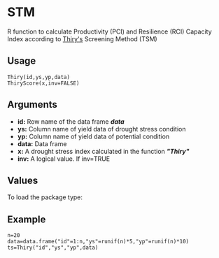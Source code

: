 STM
=====

R function to calculate Productivity (PCI) and Resilience (RCI) Capacity Index according to [Thiry's](https://doi.org/10.1093/jxb/erw330) Screening Method (TSM)

Usage
-----
```{r eval=F}
Thiry(id,ys,yp,data)
ThiryScore(x,inv=FALSE)
```
Arguments
-----
- **id:** Row name of the data frame __*data*__
- **ys:** Column name of yield data of drought stress condition 
- **yp:** Column name of yield data of potential condition
- **data:** Data frame
- **x:** A drought stress index calculated in the function __*"Thiry"*__
- **inv:** A logical value. If inv=TRUE 

Values
-----
To load the package type:

Example
-----
```{r eval=F}
n=20
data=data.frame("id"=1:n,"ys"=runif(n)*5,"yp"=runif(n)*10)
ts=Thiry("id","ys","yp",data)
```
